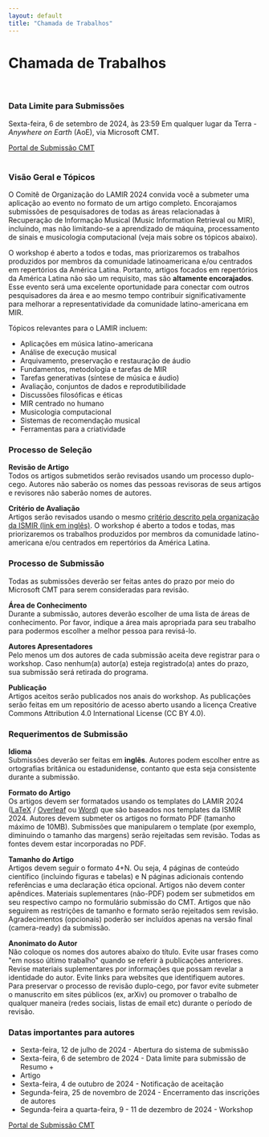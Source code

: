```yaml
---
layout: default
title: "Chamada de Trabalhos"
---
```


# Chamada de Trabalhos
<br>

### Data Limite para Submissões
Sexta-feira, 6 de setembro de 2024, às 23:59 Em qualquer lugar da Terra -
*Anywhere on Earth* (AoE), via Microsoft CMT.

<div class="row justify-content-center">
  <a class="submission-btn" href="https://cmt3.research.microsoft.com/LAMIR2024">Portal de Submissão CMT</a>
</div>
<br>

### Visão Geral e Tópicos
O Comitê de Organização do LAMIR 2024 convida você a submeter uma aplicação ao
evento no formato de um artigo completo. Encorajamos submissões de pesquisadores
de todas as áreas relacionadas à Recuperação de Informação Musical (Music
Information Retrieval ou MIR), incluindo, mas não limitando-se a aprendizado de
máquina, processamento de sinais e musicologia computacional (veja mais sobre os
tópicos abaixo).

O workshop é aberto a todos e todas, mas priorizaremos os trabalhos produzidos
por membros da comunidade latinoamericana e/ou centrados em repertórios da
América Latina. Portanto, artigos focados em repertórios da América Latina não
são um requisito, mas são **altamente encorajados**. Esse evento será uma excelente
oportunidade para conectar com outros pesquisadores da área e ao mesmo tempo
contribuir significativamente para melhorar a representatividade da comunidade
latino-americana em MIR.

Tópicos relevantes para o LAMIR incluem:
* Aplicações em música latino-americana
* Análise de execução musical
* Arquivamento, preservação e restauração de áudio
* Fundamentos, metodologia e tarefas de MIR
* Tarefas generativas (síntese de música e áudio)
* Avaliação, conjuntos de dados e reprodutibilidade
* Discussões filosóficas e éticas
* MIR centrado no humano
* Musicologia computacional
* Sistemas de recomendação musical
* Ferramentas para a criatividade

### Processo de Seleção

**Revisão de Artigo**
<br>Todos os artigos submetidos serão revisados usando um processo duplo-cego.
Autores não saberão os nomes das pessoas revisoras de seus artigos e revisores
não saberão nomes de autores.

**Critério de Avaliação**
<br>Artigos serão revisados usando o mesmo [critério descrito pela organização da ISMIR (link em inglês)](https://ismir.net/reviewer-guidelines/).
O workshop é aberto a todos e todas, mas priorizaremos os trabalhos produzidos
por membros da comunidade latino-americana e/ou centrados em repertórios da América
Latina.

### Processo de Submissão
Todas as submissões deverão ser feitas antes do prazo por meio do Microsoft CMT
para serem consideradas para revisão.

**Área de Conhecimento**
<br>Durante a submissão, autores deverão escolher de uma lista de áreas de
conhecimento. Por favor, indique a área mais apropriada para seu trabalho para
podermos escolher a melhor pessoa para revisá-lo.

**Autores Apresentadores**
<br>Pelo menos um dos autores de cada submissão aceita deve registrar para o
workshop. Caso nenhum(a) autor(a) esteja registrado(a) antes do prazo, sua
submissão será retirada do programa.

**Publicação**
<br>Artigos aceitos serão publicados nos anais do workshop. As publicações
serão feitas em um repositório de acesso aberto usando a licença Creative
Commons Attribution 4.0 International License (CC BY 4.0).


### Requerimentos de Submissão

**Idioma**
<br>Submissões deverão ser feitas em **inglês**. Autores podem escolher entre as
ortografias britânica ou estadunidense, contanto que esta seja consistente
durante a submissão.

**Formato do Artigo**
<br>Os artigos devem ser formatados usando os templates do LAMIR 2024
([LaTeX](https://github.com/lamir-workshop/paper_templates/blob/master/2024/latex)
/ [Overleaf](https://www.overleaf.com/latex/templates/paper-template-for-lamir-2024/fbvfwxymhhpb)
ou
[Word](https://github.com/lamir-workshop/paper_templates/tree/master/2024/word))
que são baseados nos templates da ISMIR 2024. Autores devem submeter os
artigos no formato PDF (tamanho máximo de 10MB). Submissões que manipularem o
template (por exemplo, diminuindo o tamanho das margens) serão rejeitadas sem
revisão. Todas as fontes devem estar incorporadas no PDF.


**Tamanho do Artigo**
<br>Artigos devem seguir o formato 4+N. Ou seja, 4 páginas de conteúdo
científico (incluindo figuras e tabelas) e N páginas adicionais contendo
referências e uma declaração ética opcional. Artigos não devem conter apêndices.
Materiais suplementares (não-PDF) podem ser submetidos em seu respectivo campo
no formulário submissão do CMT. Artigos que não seguirem as restrições de
tamanho e formato serão rejeitados sem revisão. Agradecimentos (opcionais)
poderão ser incluídos apenas na versão final (camera-ready) da submissão.

**Anonimato do Autor**
<br>Não coloque os nomes dos autores abaixo do título. Evite usar frases como
"em nosso último trabalho" quando se referir à publicações anteriores. Revise
materiais suplementares por informações que possam revelar a identidade do
autor. Evite links para websites que identifiquem autores. Para preservar o
processo de revisão duplo-cego, por favor evite submeter o manuscrito em sites
públicos (ex, arXiv) ou promover o trabalho de qualquer maneira (redes sociais,
listas de email etc) durante o período de revisão.


### Datas importantes para autores
* Sexta-feira, 12 de julho de 2024 - Abertura do sistema de submissão
* Sexta-feira, 6 de setembro de 2024 - Data limite para submissão de Resumo +
* Artigo
* Sexta-feira, 4 de outubro de 2024 - Notificação de aceitação
* Segunda-feira, 25 de novembro de 2024 - Encerramento das inscrições de autores
* Segunda-feira a quarta-feira, 9 - 11 de dezembro de 2024 - Workshop

<div class="row justify-content-center">
  <a class="submission-btn" href="https://cmt3.research.microsoft.com/LAMIR2024">Portal de Submissão CMT</a>
</div>
<br>
